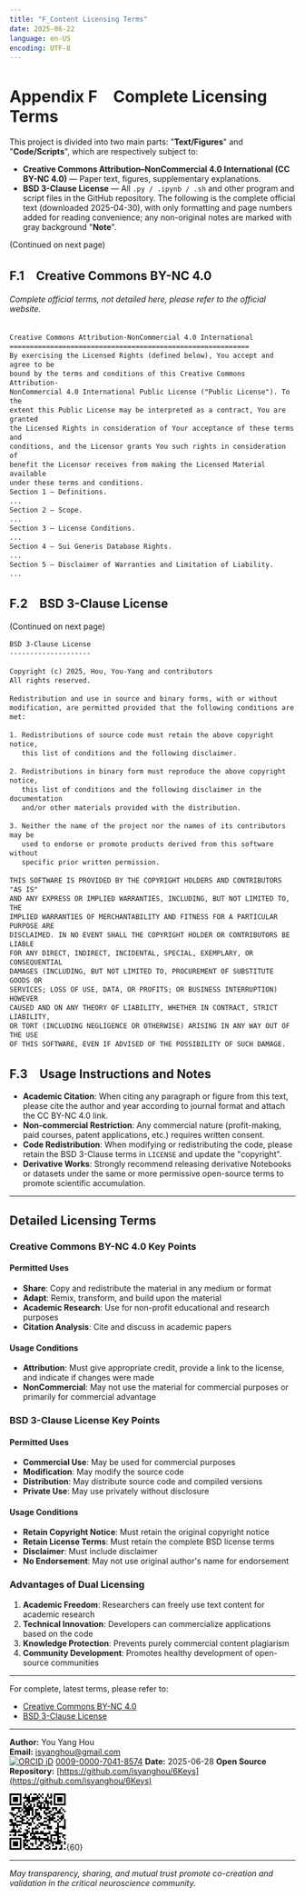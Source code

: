 ```yaml
---
title: "F_Content Licensing Terms"
date: 2025-06-22
language: en-US
encoding: UTF-8
---
```

# Appendix F　Complete Licensing Terms

This project is divided into two main parts: "**Text/Figures**" and "**Code/Scripts**", which are respectively subject to:
- **Creative Commons Attribution–NonCommercial 4.0 International (CC BY-NC 4.0)** — Paper text, figures, supplementary explanations.
- **BSD 3-Clause License** — All `.py / .ipynb / .sh` and other program and script files in the GitHub repository.
The following is the complete official text (downloaded 2025-04-30), with only formatting and page numbers added for reading convenience; any non-original notes are marked with gray background "**Note**".

(Continued on next page)

<!-- Manual page break -->
<div class="pagebreak"></div>

## F.1　Creative Commons BY-NC 4.0
###### Complete official terms, not detailed here, please refer to the official website.

```
Creative Commons Attribution-NonCommercial 4.0 International
===========================================================
By exercising the Licensed Rights (defined below), You accept and agree to be
bound by the terms and conditions of this Creative Commons Attribution-
NonCommercial 4.0 International Public License ("Public License"). To the
extent this Public License may be interpreted as a contract, You are granted
the Licensed Rights in consideration of Your acceptance of these terms and
conditions, and the Licensor grants You such rights in consideration of
benefit the Licensor receives from making the Licensed Material available
under these terms and conditions.
Section 1 – Definitions.
...
Section 2 – Scope.
...
Section 3 – License Conditions.
...
Section 4 – Sui Generis Database Rights.
...
Section 5 – Disclaimer of Warranties and Limitation of Liability.
...
```
## F.2　BSD 3-Clause License

(Continued on next page)

```
BSD 3-Clause License
--------------------

Copyright (c) 2025, Hou, You-Yang and contributors
All rights reserved.

Redistribution and use in source and binary forms, with or without
modification, are permitted provided that the following conditions are met:

1. Redistributions of source code must retain the above copyright notice,
   this list of conditions and the following disclaimer.

2. Redistributions in binary form must reproduce the above copyright notice,
   this list of conditions and the following disclaimer in the documentation
   and/or other materials provided with the distribution.

3. Neither the name of the project nor the names of its contributors may be
   used to endorse or promote products derived from this software without
   specific prior written permission.

THIS SOFTWARE IS PROVIDED BY THE COPYRIGHT HOLDERS AND CONTRIBUTORS "AS IS"
AND ANY EXPRESS OR IMPLIED WARRANTIES, INCLUDING, BUT NOT LIMITED TO, THE
IMPLIED WARRANTIES OF MERCHANTABILITY AND FITNESS FOR A PARTICULAR PURPOSE ARE
DISCLAIMED. IN NO EVENT SHALL THE COPYRIGHT HOLDER OR CONTRIBUTORS BE LIABLE
FOR ANY DIRECT, INDIRECT, INCIDENTAL, SPECIAL, EXEMPLARY, OR CONSEQUENTIAL
DAMAGES (INCLUDING, BUT NOT LIMITED TO, PROCUREMENT OF SUBSTITUTE GOODS OR
SERVICES; LOSS OF USE, DATA, OR PROFITS; OR BUSINESS INTERRUPTION) HOWEVER
CAUSED AND ON ANY THEORY OF LIABILITY, WHETHER IN CONTRACT, STRICT LIABILITY,
OR TORT (INCLUDING NEGLIGENCE OR OTHERWISE) ARISING IN ANY WAY OUT OF THE USE
OF THIS SOFTWARE, EVEN IF ADVISED OF THE POSSIBILITY OF SUCH DAMAGE.
```
## F.3　Usage Instructions and Notes

- **Academic Citation**: When citing any paragraph or figure from this text, please cite the author and year according to journal format and attach the CC BY-NC 4.0 link.
- **Non-commercial Restriction**: Any commercial nature (profit-making, paid courses, patent applications, etc.) requires written consent.
- **Code Redistribution**: When modifying or redistributing the code, please retain the BSD 3-Clause terms in `LICENSE` and update the "copyright".
- **Derivative Works**: Strongly recommend releasing derivative Notebooks or datasets under the same or more permissive open-source terms to promote scientific accumulation.

---
## Detailed Licensing Terms

### Creative Commons BY-NC 4.0 Key Points

#### Permitted Uses
- **Share**: Copy and redistribute the material in any medium or format
- **Adapt**: Remix, transform, and build upon the material
- **Academic Research**: Use for non-profit educational and research purposes
- **Citation Analysis**: Cite and discuss in academic papers

#### Usage Conditions
- **Attribution**: Must give appropriate credit, provide a link to the license, and indicate if changes were made
- **NonCommercial**: May not use the material for commercial purposes or primarily for commercial advantage

### BSD 3-Clause License Key Points

#### Permitted Uses
- **Commercial Use**: May be used for commercial purposes
- **Modification**: May modify the source code
- **Distribution**: May distribute source code and compiled versions
- **Private Use**: May use privately without disclosure

#### Usage Conditions
- **Retain Copyright Notice**: Must retain the original copyright notice
- **Retain License Terms**: Must retain the complete BSD license terms
- **Disclaimer**: Must include disclaimer
- **No Endorsement**: May not use original author's name for endorsement

### Advantages of Dual Licensing

1. **Academic Freedom**: Researchers can freely use text content for academic research
2. **Technical Innovation**: Developers can commercialize applications based on the code
3. **Knowledge Protection**: Prevents purely commercial content plagiarism
4. **Community Development**: Promotes healthy development of open-source communities

---

For complete, latest terms, please refer to:
- [Creative Commons BY-NC 4.0](https://creativecommons.org/licenses/by-nc/4.0/)
- [BSD 3-Clause License](https://opensource.org/licenses/BSD-3-Clause)

---

**Author:** You Yang Hou  
**Email:** [isyanghou@gmail.com](mailto:isyanghou@gmail.com)   
[![ORCID iD](https://orcid.org/sites/default/files/images/orcid_16x16.png)](https://orcid.org/0009-0000-7041-8574) [0009-0000-7041-8574](https://orcid.org/0009-0000-7041-8574)
**Date:** 2025-06-28
**Open Source Repository:** [https://github.com/isyanghou/6Keys](https://github.com/isyanghou/6Keys)

![github.png](../../assets/images/github.png){60}

---

*May transparency, sharing, and mutual trust promote co-creation and validation in the critical neuroscience community.*